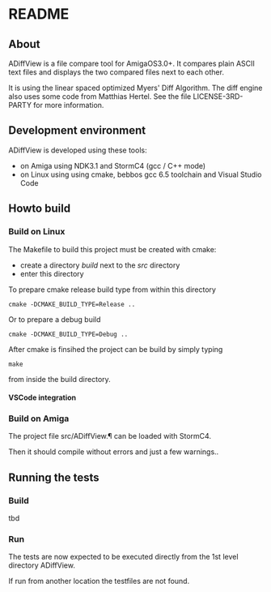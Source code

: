 # README

## About

ADiffView is a file compare tool for AmigaOS3.0+. It compares plain
ASCII text files and displays the two compared files next to each other.

It is using the linear spaced optimized Myers' Diff Algorithm. The diff
engine also uses some code from Matthias Hertel. See the file
LICENSE-3RD-PARTY for more information.

## Development environment

ADiffView is developed using these tools:

* on Amiga using NDK3.1 and StormC4 (gcc / C++ mode)
* on Linux using using cmake, bebbos gcc 6.5 toolchain and Visual 
Studio Code 


## Howto build

### Build on Linux

The Makefile to build this project must be created with cmake:

- create a directory *build* next to the *src* directory
- enter this directory

To prepare cmake release build type from within this directory

    cmake -DCMAKE_BUILD_TYPE=Release ..

Or to prepare a debug build

    cmake -DCMAKE_BUILD_TYPE=Debug ..

After cmake is finsihed the project can be build by simply typing 
    
    make 

from inside the build directory.

#### VSCode integration

### Build on Amiga
The project file src/ADiffView.¶ can be loaded with StormC4. 

Then it should compile without errors and just a few warnings..

## Running the tests

### Build

tbd

### Run

The tests are now expected to be executed directly from the 1st level directory ADiffView.

If run from another location the testfiles are not found.


